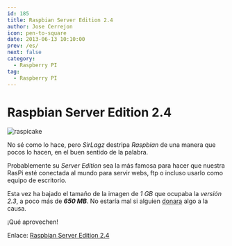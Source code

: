 ```yaml
---
id: 185
title: Raspbian Server Edition 2.4
author: Jose Cerrejon
icon: pen-to-square
date: 2013-06-13 10:10:00
prev: /es/
next: false
category:
  - Raspberry PI
tag:
  - Raspberry PI
---
```


# Raspbian Server Edition 2.4

![raspicake](/images/03_RaspberryPi.jpg)

No sé como lo hace, pero *SirLagz* destripa *Raspbian* de una manera que pocos lo hacen, en el buen sentido de la palabra.

Probablemente su *Server Edition* sea la más famosa para hacer que nuestra RasPi esté conectada al mundo para servir webs, ftp o incluso usarlo como equipo de escritorio.

Esta vez ha bajado el tamaño de la imagen de *1 GB* que ocupaba la *versión 2.3*, a poco más de ***650 MB***. No estaría mal si alguien [donara](https://www.paypalobjects.com/en_AU/i/btn/btn_donateCC_LG.gif) algo a la causa.

¡Qué aprovechen!

Enlace: [Raspbian Server Edition 2.4](http://sirlagz.net/wp-content/plugins/download-monitor/download.php?id=21)